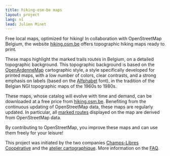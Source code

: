```yaml
---
title: hiking-osm-be maps
layout: project
lang: nl
lead: Julien Minet
---
```


Free local maps, optimized for hiking! In collaboration with OpenStreetMap Belgium, the website [hiking.osm.be](https://hiking.osm.be/) offers topographic hiking maps ready to print.

These maps highlight the marked trails routes in Belgium, on a detailed topographic background. This topographic background is based on the [OpenArdenneMap](https://github.com/nobohan/OpenArdenneMap) cartographic style, a style specifically developed for printed maps, with a low number of colors, clear contrasts, and a strong emphasis on labels (based on the [Alfphabet](http://osp.kitchen/foundry/) font), in the tradition of the Belgian NGI topographic maps of the 1960s to 1980s.

These maps, whose catalog will evolve with time and demand, can be downloaded at a free price from [hiking.osm.be](https://hiking.osm.be/). Benefiting from the continuous updating of OpenStreetMap data, these maps are regularly updated. In particular, all [marked routes](https://wiki.openstreetmap.org/wiki/WikiProject_Belgium/Conventions/Walking_Routes) displayed on the map are derived from OpenStreetMap data.

By contributing to OpenStreetMap, you improve these maps and can use them freely for your leisure!

This project was initiated by the two companies [Champs-Libres Coopérative](https://www.champs-libres.coop/) and the [atelier cartographique](https://atelier-cartographique.be/). More information on the [FAQ](https://hiking.osm.be/fr/index.html#FAQ).
